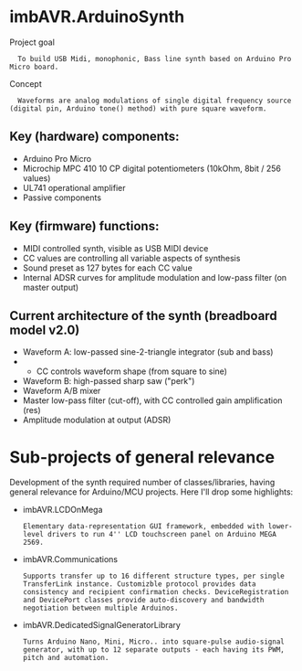 # imbAVR.ArduinoSynth

Project goal

      To build USB Midi, monophonic, Bass line synth based on Arduino Pro Micro board. 

Concept

      Waveforms are analog modulations of single digital frequency source (digital pin, Arduino tone() method) with pure square waveform.

## Key (hardware) components:
- Arduino Pro Micro
- Microchip MPC 410 10 CP digital potentiometers (10kOhm, 8bit / 256 values)
- UL741 operational amplifier
- Passive components

## Key (firmware) functions:
- MIDI controlled synth, visible as USB MIDI device
- CC values are controlling all variable aspects of synthesis
- Sound preset as 127 bytes for each CC value
- Internal ADSR curves for amplitude modulation and low-pass filter (on master output)

## Current architecture of the synth (breadboard model v2.0)
- Waveform A: low-passed sine-2-triangle integrator (sub and bass)
- - CC controls waveform shape (from square to sine)
- Waveform B: high-passed sharp saw ("perk")
- Waveform A/B mixer
- Master low-pass filter (cut-off), with CC controlled gain amplification (res)
- Amplitude modulation at output (ADSR)



# Sub-projects of general relevance
Development of the synth required number of classes/libraries, having general relevance for Arduino/MCU projects. Here I'll drop some highlights:

- imbAVR.LCDOnMega 
      
      Elementary data-representation GUI framework, embedded with lower-level drivers to run 4'' LCD touchscreen panel on Arduino MEGA 2569.
      
- imbAVR.Communications

      Supports transfer up to 16 different structure types, per single TransferLink instance. Customizble protocol provides data consistency and recipient confirmation checks. DeviceRegistration and DevicePort classes provide auto-discovery and bandwidth negotiation between multiple Arduinos.
      
      
- imbAVR.DedicatedSignalGeneratorLibrary

      Turns Arduino Nano, Mini, Micro.. into square-pulse audio-signal generator, with up to 12 separate outputs - each having its PWM, pitch and automation. 
